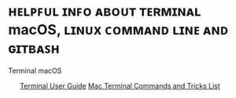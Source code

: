 
<div align="left">
   <h1>ʜᴇʟᴩꜰᴜʟ ɪɴꜰᴏ ᴀʙᴏᴜᴛ ᴛᴇʀᴍɪɴᴀʟ macOS, ʟɪɴᴜx ᴄᴏᴍᴍᴀɴᴅ ʟɪɴᴇ ᴀɴᴅ ɢɪᴛʙᴀꜱʜ</h1>
 </div>

<div align="left">
Terminal macOS
   <ol>
      <a href="https://support.apple.com/en-gb/guide/terminal/welcome/mac">Terminal User Guide</a>
      <a href="https://www.macupdate.com/how-to/mac-terminal-commands-list">Mac Terminal Commands and Tricks List</a>
   </ol>
 </div>
   
   
  
